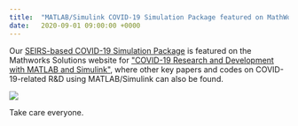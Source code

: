 ```yaml
---
title:  "MATLAB/Simulink COVID-19 Simulation Package featured on MathWorks COVID-19 Solutions Website"
date:   2020-09-01 09:00:00 +0000
---
```


Our [SEIRS-based COVID-19 Simulation Package](https://www.markusng.com/COVIDSIM/) is featured on the Mathworks Solutions website for ["COVID-19 Research and Development with MATLAB and Simulink"](https://www.mathworks.com/solutions/covid-19-research-and-development.html?s_tid=srchtitle), where other key papers and codes on COVID-19-related R&D using MATLAB/Simulink can also be found.

![](https://www.markusng.com/assets/Figures/COVIDSIMMATLAB.png)




Take care everyone.
